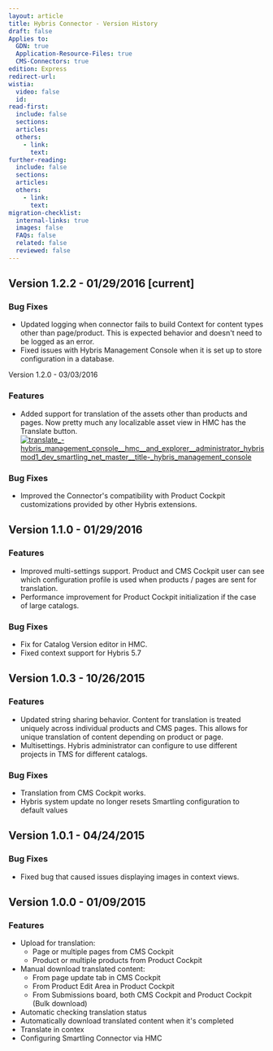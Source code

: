 ```yaml
---
layout: article
title: Hybris Connector - Version History
draft: false
Applies to:
  GDN: true
  Application-Resource-Files: true
  CMS-Connectors: true
edition: Express
redirect-url:
wistia:
  video: false
  id:
read-first:
  include: false
  sections:
  articles:
  others:
    - link:
      text:
further-reading:
  include: false
  sections:
  articles:
  others:
    - link:
      text:
migration-checklist:
  internal-links: true
  images: false
  FAQs: false
  related: false
  reviewed: false
---
```


## Version 1.2.2 - 01/29/2016 [current]

### Bug Fixes

*   Updated logging when connector fails to build Context for content types other than page/product. This is expected behavior and doesn't need to be logged as an error.
*   Fixed issues with Hybris Management Console when it is set up to store configuration in a database.

Version 1.2.0 - 03/03/2016 

### Features

*   Added support for translation of the assets other than products and pages. Now pretty much any localizable asset view in HMC has the Translate button. [![translate_-_hybris_management_console__hmc__and_explorer__administrator_hybrismod1_dev_smartling_net_master__title_-_hybris_management_console](https://cloud.githubusercontent.com/assets/1621630/13522099/f6cf0ec6-e1f5-11e5-9fe8-cd2be30ae42f.png)](https://cloud.githubusercontent.com/assets/1621630/13522099/f6cf0ec6-e1f5-11e5-9fe8-cd2be30ae42f.png)

### Bug Fixes

*   Improved the Connector's compatibility with Product Cockpit customizations provided by other Hybris extensions.

## Version 1.1.0 - 01/29/2016

### Features

*   Improved multi-settings support. Product and CMS Cockpit user can see which configuration profile is used when products / pages are sent for translation.
*   Performance improvement for Product Cockpit initialization if the case of large catalogs.

### Bug Fixes

*   Fix for Catalog Version editor in HMC.
*   Fixed context support for Hybris 5.7

## Version 1.0.3 - 10/26/2015 

### Features

*   Updated string sharing behavior. Content for translation is treated uniquely across individual products and CMS pages. This allows for unique translation of content depending on product or page.
*   Multisettings. Hybris administrator can configure to use different projects in TMS for different catalogs.

### Bug Fixes

*   Translation from CMS Cockpit works.
*   Hybris system update no longer resets Smartling configuration to default values 

## Version 1.0.1 - 04/24/2015 

### Bug Fixes

*   Fixed bug that caused issues displaying images in context views.

## Version 1.0.0 - 01/09/2015

### Features

*   Upload for translation:
    *   Page or multiple pages from CMS Cockpit
    *   Product or multiple products from Product Cockpit
*   Manual download translated content:
    *   From page update tab in CMS Cockpit
    *   From Product Edit Area in Product Cockpit
    *   From Submissions board, both CMS Cockpit and Product Cockpit (Bulk download)
*   Automatic checking translation status
*   Automatically download translated content when it's completed
*   Translate in contex
*   Configuring Smartling Connector via HMC